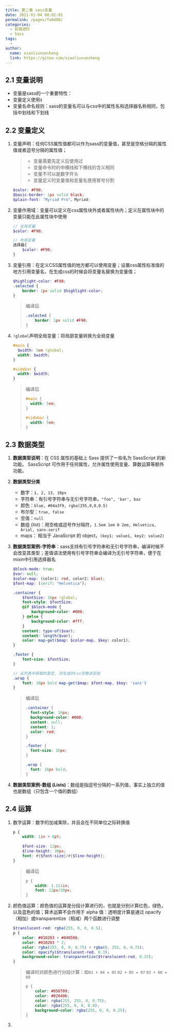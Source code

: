 ```yaml
---
title: 第二章 sass变量
date: 2021-01-04 00:02:01
permalink: /pages/fa0488/
categories:
  - 前端进阶
  - Sass
tags:
  - 
author: 
  name: xiaoliuxuesheng
  link: https://gitee.com/xiaoliuxuesheng
---
```


## 2.1 变量说明

- 变量是sass的一个重要特性：
- 变量定义使用`$`
- 变量名命名规则：sass的变量名可以与css中的属性名和选择器名称相同，包括中划线和下划线

## 2.2 变量定义

1. 变量声明：任何CSS属性值都可以作为sass的变量值，甚至是空格分隔的属性值或者逗号分隔的属性值；

   > - 变量需要先定义后使用过
   > - 变量命令时的中横线和下横线的含义相同
   > - 变量不可以是数字开头
   > - 变量定义时变量值和变量名使用冒号分割

   ```scss
   $color: #F90;
   $basic-border: 1px solid black;
   $plain-font: "Myriad Pro"、Myriad;
   ```

2. 变量作用域：变量可以定义在css属性块外或者属性块内；定义在属性块中的变量只能在此属性块中使用

   ```scss
   // 全局变量
   $color: #F90;
   
   // 布局变量
   选择器{
       $color: #F90;
   }
   ```

3. 变量引用：在定义CSS属性值的地方都可以使用变量；设置css属性标准值的地方引用变量名，在生成css的时候会将变量名替换为变量值；

   ```scss
   $highlight-color: #F90;
   .selected {
       border: 1px solid $highlight-color;
   }
   ```

   > 编译后
   >
   > ```css
   > .selected {
   >     border: 1px solid #F90;
   > }
   > ```

4. `!global`声明全局变量：将局部变量转换为全局变量

   ```scss
   #main {
     $width: 5em !global;
     width: $width;
   }
   
   #sidebar {
     width: $width;
   }
   ```

   > 编译后
   >
   > ```css
   > #main {
   >   width: 5em;
   > }
   > 
   > #sidebar {
   >   width: 5em;
   > }
   > ```

## 2.3 数据类型

1. **数据类型说明**：在 CSS 属性的基础上 Sass 提供了一些名为 SassScript 的新功能。 SassScript 可作用于任何属性，允许属性使用变量、算数运算等额外功能。

2. **数据类型分类**

   - 数字：`1, 2, 13, 10px`
   - 字符串：有引号字符串与无引号字符串，`"foo", 'bar', baz`
   - 颜色：`blue, #04a3f9, rgba(255,0,0,0.5)`
   - 布尔型：`true, false`
   - 空值：`null`
   - 数组 (list)：用空格或逗号作分隔符，`1.5em 1em 0 2em, Helvetica, Arial, sans-serif`
   - maps： 相当于 JavaScript 的 object，`(key1: value1, key2: value2)`

3. **数据类型案例-字符串**：sass支持有引号字符串和无引号字符串，编译时候不会改变其类型；差值语法使用有引号字符串会编译为无引号字符串，便于在mixin中引用选择器名

   ```scss
   $block-mode: true;
   $var: null;
   $color-map: (color1: red, color2: blue);
   $font-map: (serif: "Helvetica");
   
   .container {
       $fontSize: 16px !global;
       font-style: $fontSize;
       @if $block-mode {
           background-color: #000;
       } @else {
           background-color: #fff;
       }
       content: type-of($var);
       content: length($var);
       color: map-get($map: $color-map, $key: color1);
   }
   
   .footer {
       font-size: $fontSize;
   }
   
   // 从列表中获取的是空, 则生成的css忽略该空指
   .wrap {
       font: 18px bold map-get($map: $font-map, $key: 'sans')
   }
   ```

   > 编译后
   >
   > ```css
   > .container {
   >   font-style: 16px;
   >   background-color: #000;
   >   content: null;
   >   content: 1;
   >   color: red;
   > }
   > 
   > .footer {
   >   font-size: 16px;
   > }
   > 
   > .wrap {
   >   font: 18px bold;
   > }
   > ```

4. **数据类型案例-数组 (Lists)**：数组是指逗号分隔的一系列值，事实上独立的值也是数组（只包含一个值的数组）

## 2.4 运算

1. 数字运算：数字的加减乘除，并且会在不同单位之际转换值

   ```scss
   p {
       width: 1in + 8pt;
       
       $font-size: 12px;
       $line-height: 30px;
       font: #{$font-size}/#{$line-height};
   }
   ```

   > 编译后
   >
   > ```css
   > p { 
   >     width: 1.111in; 
   >     font: 12px/30px;
   > }
   > ```

2. 颜色值运算：颜色值的运算是分段计算进行的，也就是分别计算红色，绿色，以及蓝色的值；算术运算不会作用于 alpha 值：透明度计算是通过 opacify（相加）或transparentize（相减）两个函数进行调整

   ```SCSS
   $translucent-red: rgba(255, 0, 0, 0.5);
   p {
       color: #010203 + #040506;
       color: #010203 * 2;
       color: rgba(255, 0, 0, 0.75) + rgba(0, 255, 0, 0.75);
       color: opacify($translucent-red, 0.3);
       background-color: transparentize($translucent-red, 0.25);
   }
   ```

   > 编译时对颜色进行分段计算：如`01 + 04 = 05` `02 + 05 = 07` `03 + 06 = 09`
   >
   > ```css
   > p {
   >     color: #050709; 
   >     color: #020406;
   >     color: rgba(255, 255, 0, 0.75);
   >     color: rgba(255, 0, 0, 0.8);
   >     background-color: rgba(255, 0, 0, 0.25);
   > }
   > ```

3. 
